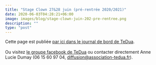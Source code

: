 ```yaml
---
title: "Stage Clown 27&28 juin (pré-rentrée 2020/2021)"
date: 2020-06-03T04:28:21+06:00
image: images/blog/stage-clown-juin-202-pre-rentree.png
description: ""
type: "post"
---
```

<!--more-->

Cette page est publiée [par ici dans le journal de bord de TeDua](https://blog.association-tedua.fr/activites-creations/annonces/stage-clown-27-28-juin-2020-pre-rentree/).   
<br>
Ou visitez [le groupe facebook de TeDua](https://www.facebook.com/groups/386241745191819/) ou contacter directement Anne Lucie Dumay (06 15 60 97 04, diffusion@association-tedua.fr).
